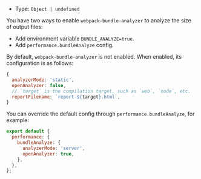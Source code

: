 - Type: `Object | undefined`

You have two ways to enable `webpack-bundle-analyzer` to analyze the size of output files:

- Add environment variable `BUNDLE_ANALYZE=true`.
- Add `performance.bundleAnalyze` config.

By default, `webpack-bundle-analyzer` is not enabled. When enabled, its configuration is as follows:

```js
{
  analyzerMode: 'static',
  openAnalyzer: false,
  // `target` is the compilation target, such as `web`, `node`, etc.
  reportFilename: `report-${target}.html`,
}
```

You can override the default config through `performance.bundleAnalyze`, for example:

```js
export default {
  performance: {
    bundleAnalyze: {
      analyzerMode: 'server',
      openAnalyzer: true,
    },
  },
};
```

